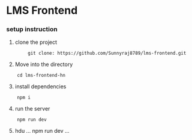 # LMS Frontend

### setup instruction
1. clone the project
```
        git clone: https://github.com/Sunnyraj8789/lms-frontend.git
```
2. Move into the directory
```
    cd lms-frontend-hn
```

3. install dependencies
```
    npm i
```



4. run the server
```
    npm run dev
```

5. hdu
...
npm run dev
...

